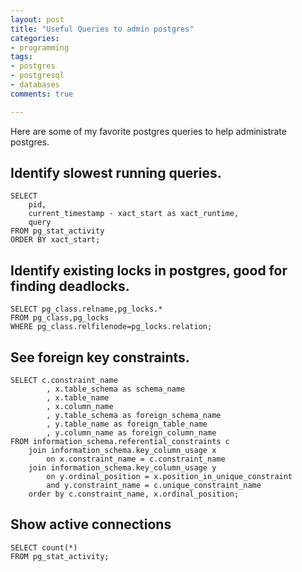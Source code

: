 ```yaml
---
layout: post
title: "Useful Queries to admin postgres"
categories:
- programming
tags:
- postgres
- postgresql
- databases
comments: true

---
```


Here are some of my favorite postgres queries to help administrate postgres.


Identify slowest running queries.
---------------------------------

	SELECT
  		pid,
 		current_timestamp - xact_start as xact_runtime,
 		query
	FROM pg_stat_activity
	ORDER BY xact_start;

Identify existing locks in postgres, good for finding deadlocks.
---------------------------------------------------------------

	SELECT pg_class.relname,pg_locks.* 
	FROM pg_class,pg_locks 
	WHERE pg_class.relfilenode=pg_locks.relation;


See foreign key constraints.
----------------------------

	SELECT c.constraint_name
    		, x.table_schema as schema_name
    		, x.table_name
    		, x.column_name
    		, y.table_schema as foreign_schema_name
    		, y.table_name as foreign_table_name
    		, y.column_name as foreign_column_name
	FROM information_schema.referential_constraints c
		join information_schema.key_column_usage x
    		on x.constraint_name = c.constraint_name
		join information_schema.key_column_usage y
    		on y.ordinal_position = x.position_in_unique_constraint
    		and y.constraint_name = c.unique_constraint_name
		order by c.constraint_name, x.ordinal_position;

Show active connections
-----------------------
	SELECT count(*) 
	FROM pg_stat_activity;
